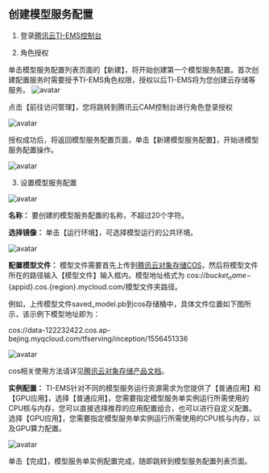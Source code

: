 ## 创建模型服务配置

1. 登录[腾讯云TI-EMS控制台](https://console.cloud.tencent.com/tiems)

2. 角色授权

单击模型服务配置列表页面的【新建】，将开始创建第一个模型服务配置。首次创建配置服务时需要授予TI-EMS角色权限，授权以后TI-EMS将为您创建云存储等服务。
![avatar](https://main.qcloudimg.com/raw/3e0d6b7a8b7d55bcb43106705e444164.png)

点击【前往访问管理】，您将跳转到腾讯云CAM控制台进行角色登录授权

![avatar](https://main.qcloudimg.com/raw/817754ce815eb2cee1399d5facee321b.png)


授权成功后，将返回模型服务配置页面，单击【新建模型服务配置】，开始进模型服务配置操作。

![avatar](https://main.qcloudimg.com/raw/5ee461bae6475820a58a9e3c6c1b3cbb.png)

3. 设置模型服务配置

![avatar](https://main.qcloudimg.com/raw/ef427035f409b0c5ae0930e45a90c0f4.png)

**名称：** 要创建的模型服务配置的名称，不超过20个字符。

**选择镜像：** 单击【运行环境】，可选择模型运行的公共环境。 

![avatar](https://main.qcloudimg.com/raw/30358c98fa4469b00b01b8df71265680.png)

**配置模型文件：** 模型文件需要首先上传到[腾讯云对象存储COS](https://console.cloud.tencent.com/cos5/bucket)，然后将模型文件所在的路径输入【模型文件】输入框内。模型地址格式为 
cos://${bucket_name}-${appid}.cos.{region}.mycloud.com/模型文件夹路径。

例如，上传模型文件saved_model.pb到cos存储桶中，具体文件位置如下图所示，该示例下模型地址即为：

cos://data-122232422.cos.ap-bejing.myqcloud.com/tfserving/inception/1556451336

![avatar](https://main.qcloudimg.com/raw/41ebdcad04d96f64da9b87de91e88185.png)

cos相关使用方法请详见[腾讯云对象存储产品文档](https://cloud.tencent.com/document/product/436)。

**实例配置：** TI-EMS针对不同的模型服务运行资源需求为您提供了【普通应用】和【GPU应用】，选择【普通应用】，您需要指定模型服务单实例运行所需使用的CPU核与内存，您可以直接选择推荐的应用配置组合，也可以进行自定义配置。选择【GPU应用】，您需要指定模型服务单实例运行所需使用的CPU核与内存，以及GPU算力配置。

![avatar](https://main.qcloudimg.com/raw/a4e7489478b8d5c2276543a93bd560a7.png)

单击【完成】，模型服务单实例配置完成，随即跳转到模型服务配置列表页面。
